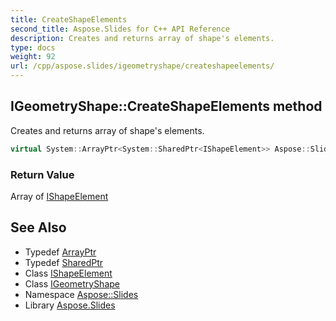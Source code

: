```yaml
---
title: CreateShapeElements
second_title: Aspose.Slides for C++ API Reference
description: Creates and returns array of shape's elements.
type: docs
weight: 92
url: /cpp/aspose.slides/igeometryshape/createshapeelements/
---
```

## IGeometryShape::CreateShapeElements method


Creates and returns array of shape's elements.

```cpp
virtual System::ArrayPtr<System::SharedPtr<IShapeElement>> Aspose::Slides::IGeometryShape::CreateShapeElements()=0
```


### Return Value

Array of [IShapeElement](../../ishapeelement/)

## See Also

* Typedef [ArrayPtr](../../../system/arrayptr/)
* Typedef [SharedPtr](../../../system/sharedptr/)
* Class [IShapeElement](../../ishapeelement/)
* Class [IGeometryShape](../)
* Namespace [Aspose::Slides](../../)
* Library [Aspose.Slides](../../../)
